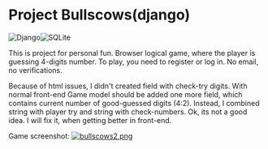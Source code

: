 # Project Bullscows(django)

![Django](https://img.shields.io/badge/Django-v4.0.1-blue)![SQLite](https://img.shields.io/badge/SQLiteStudio-v3.3.3-yellow)

This is project for personal fun. Browser logical game, where 
the player is guessing 4-digits number. To play, you need to
register or log in. No email, no verifications.

Because of html issues, I didn't created field with check-try
digits. With normal front-end Game model should be added one more 
field, which contains current number of good-guessed digits (4:2).
Instead, I combined string with player try and string with 
check-numbers. Ok, its not a good idea. I will fix it, when 
getting better in front-end.


Game screenshot:
[![bullscows2.png](https://i.postimg.cc/ZKzYKpLp/bullscows2.png)](https://postimg.cc/F1GXTf8H)
